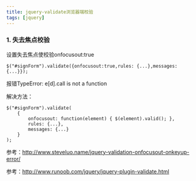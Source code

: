 ```yaml
---
title: jquery-validate浏览器端校验
tags: [jquery]
---
```


### 1. 失去焦点校验

设置失去焦点使校验onfocusout:true

```
$("#signForm").validate({onfocusout:true,rules: {...},messages: {...}});
```

报错TypeError: e[d].call is not a function

解决方法：

```
$("#signForm").validate(
    {
        onfocusout: function(element) { $(element).valid(); },
        rules: {...},
        messages: {...}
    }
);
```

参考：http://www.steveluo.name/jquery-validation-onfocusout-onkeyup-error/


参考：http://www.runoob.com/jquery/jquery-plugin-validate.html

